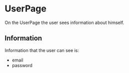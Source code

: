 # UserPage

On the UserPage the user sees information about himself.

## Information

Information that the user can see is:

- email
- password
